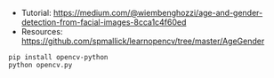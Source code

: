 - Tutorial: https://medium.com/@wiembenghozzi/age-and-gender-detection-from-facial-images-8cca1c4f60ed
- Resources: https://github.com/spmallick/learnopencv/tree/master/AgeGender

```
pip install opencv-python 
python opencv.py
```